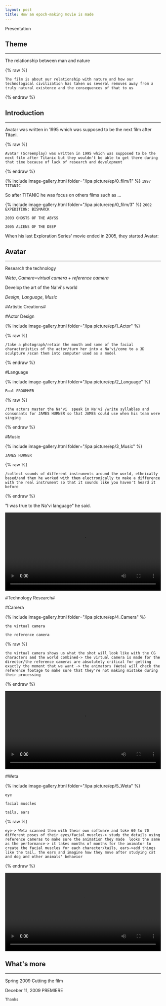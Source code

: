 ```yaml
---
layout: post
title: How an epoch-making movie is made
---
```


Presentation 

## Theme ##
----

The relationship between man and nature

{% raw %}
```liquid
The film is about our relationship with nature and how our technological civilization has taken us several removes away from a truly natural existence and the consequences of that to us
```
{% endraw %}

## Introduction ##
----

Avatar was written in 1995 which was supposed to be the next film after Titani.

{% raw %}
```liquid
Avatar (Screenplay) was written in 1995 which was supposed to be the next film after Titanic but they wouldn't be able to get there during that time because of lack of research and development
```
{% endraw %}

{% include image-gallery.html folder="/ipa picture/ep/0_film/1" %}
`1997 TITANIC`

So after TITANIC he was focus on others films such as ...

{% include image-gallery.html folder="/ipa picture/ep/0_film/3" %}
`2002 EXPEDITION: BISMARCK`

`2003 GHOSTS OF THE ABYSS`

`2005 ALIENS OF THE DEEP`

When his last Exploration Series' movie ended in 2005, they started  Avatar:

## Avatar ##
----

Research the technology

_Weta_, _Camera=virtual camera + reference camera_

Develop the art of the Na'vi's world

_Design_, _Language_, _Music_

#Artistic Creations#

#Actor Design

{% include image-gallery.html folder="/ipa picture/ep/1_Actor" %}

{% raw %}
```liquid
/take a photograph/retain the mouth and some of the facial characteristics of the actor/turn her into a Na'vi/come to a 3D sculpture /scan them into computer used as a model
```
{% endraw %}

#Language

{% include image-gallery.html folder="/ipa picture/ep/2_Language" %}

`Paul FROUMMER`

{% raw %}
```liquid
/the actors master the Na'vi  speak in Na'vi /write syllables and consonants for JAMES HURNER so that JAMES could use when his team were singing
```
{% endraw %}

#Music

{% include image-gallery.html folder="/ipa picture/ep/3_Music" %}

`JAMES HURNER`

{% raw %}
```liquid
/collect sounds of different instruments around the world, ethnically based/and then he worked with them electronically to make a difference with the real instrument so that it sounds like you haven't heard it before
```
{% endraw %}

"I was true to the Na'vi language" he said.

<video width="100%" height="auto" controls>
<source src="https://raw.githubusercontent.com/startadaywithasmile/startadaywithasmile.github.io/master/ipa%20picture/ep/3_Music/music.mp4">
</video>

#Technology Research#

#Camera

{% include image-gallery.html folder="/ipa picture/ep/4_Camera" %}

`the virtual camera` 

`the reference camera`

{% raw %}
```liquid
the virtual camera shows us what the shot will look like with the CG characters and the world combined-> the virtual camera is made for the director/the reference cameras are absolutely critical for getting exactly the moment that we want -> the animators (Weta) will check the reference footage to make sure that they're not making mistake during their processing
```
{% endraw %}

<video width="100%" height="auto" controls>
<source src="https://raw.githubusercontent.com/startadaywithasmile/startadaywithasmile.github.io/master/ipa%20picture/ep/4_Camera/cammera.mp4">
</video>

#Weta

{% include image-gallery.html folder="/ipa picture/ep/5_Weta" %}

`eye`

`facial muscles` 

`tails, ears` 

{% raw %}
```liquid
eye-> Weta scanned them with their own software and toke 60 to 70 different poses of their eyes/facial muscles-> study the details using reference cameras to make sure the animation they made  looks the same as the performance-> it takes months of months for the animator to create the facial muscles for each character/tails, ears->add things like the tail, the ears and imagine how they move after studying cat and dog and other animals' behavior 
```
{% endraw %}

<video width="100%" height="auto" controls>
<source src="https://raw.githubusercontent.com/startadaywithasmile/startadaywithasmile.github.io/master/ipa%20picture/ep/5_Weta/Weta.mp4">
</video>

## What's more ##
----

Spring 2009 Cutting the film

Deceber 11, 2009 PREMIERE

`Thanks`



